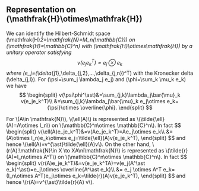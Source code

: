 ## Representation on \(\mathfrak{H}\otimes\mathfrak{H}\)
We can identify the Hilbert-Schmidt space \(\mathfrak{H}_2=\mathfrak{N}=M_n(\mathbb{C})\) on \(\mathfrak{H}=\mathbb{C}^n\) with \(\mathfrak{H}\otimes\mathfrak{H}\)
by a unitary operator satisfying 
$$
v(e_je_k^T)=e_j\otimes e_k
$$
where \(e_j=(\delta_{j1},\delta_{j,2},...,\delta_{j,n})^T\) with the Kronecker delta \(\delta_{j,l}\). 
For \(\psi=\sum_j \lambda_j e_j\) and \(\phi=\sum_k \mu_k e_k\)
we have
$$
\begin{split}
v(\psi\phi^\ast)&=\sum_{j,k}\lambda_j\bar{\mu}_k v(e_je_k^T)\\
&=\sum_{j,k}\lambda_j\bar{\mu}_k e_j\otimes e_k={\psi}\otimes \overline{\phi}.
\end{split}
$$
 </p>

 <p>
For \(A\in \mathfrak{N}\), \(\ell(A)\) is represented as \(\tilde{\ell}(A)=A\otimes I_n\) on \(\mathbb{C}^n\otimes \mathbb{C}^n\).
In fact
 $$
 \begin{split}
 v(\ell(A)e_je_k^T)&=v(Ae_je_k^T)=Ae_j\otimes e_k\\
 &= (A\otimes I_n)e_k\otimes  e_j=\tilde{\ell}(A)v(e_je_k^T),
 \end{split} 
 $$
 and hence \(\ell(A)=v^{\ast}\tilde{\ell}(A)v\). 
On the other hand, \(r(A):\mathfrak{N}\in X \to XA\ni\mathfrak{N}\) is 
represented as \(\tilde{r}(A)=I_n\otimes A^T\) on \(\mathbb{C}^n\otimes \mathbb{C}^n\).
In fact
 $$
 \begin{split}
 v(r(A)e_je_k^T)&=v(e_je_k^TA)=v(e_j(A^\ast e_k)^\ast)=e_j\otimes \overline{A^\ast e_k}\\
 &= e_j \otimes A^T e_k= (I_n\otimes A^T)e_j\otimes  e_k=\tilde{r}(A)v(e_je_k^T),
 \end{split} 
 $$
 and hence \(r(A)=v^{\ast}\tilde{r}(A) v\). 
</p>
</section>

